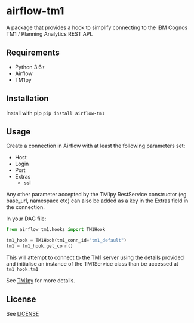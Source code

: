 # airflow-tm1

A package that provides a hook to simplify connecting to the IBM Cognos TM1 / Planning Analytics REST API.

## Requirements

* Python 3.6+
* Airflow
* TM1py

## Installation

Install with pip `pip install airflow-tm1`

## Usage

Create a connection in Airflow with at least the following parameters set:

* Host
* Login
* Port
* Extras
  * ssl 

Any other parameter accepted by the TM1py RestService constructor (eg base_url, namespace etc) can also be added as a key in the Extras field in the connection. 

In your DAG file:

```python
from airflow_tm1.hooks import TM1Hook

tm1_hook = TM1Hook(tm1_conn_id="tm1_default")
tm1 = tm1_hook.get_conn()
```

This will attempt to connect to the TM1 server using the details provided and initialise an instance of the TM1Service class than be accessed at `tm1_hook.tm1`

See [TM1py](https://github.com/cubewise-code/tm1py) for more details.

## License

See [LICENSE](https://github.com/scrambldchannel/airflow-tm1/LICENSE)



